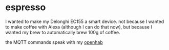 # espresso
I wanted to make my Delonghi EC155 a smart device.
not because I wanted to make coffee with Alexa (although I can do that now), but because I wanted my brew to automatically brew 100g of coffee.

the MQTT commands speak with my [openhab](/../../../../jjcooper/openhab)
